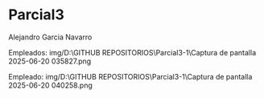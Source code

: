 # Parcial3

Alejandro Garcia Navarro

Empleados:
img/D:\GITHUB REPOSITORIOS\Parcial3-1\Captura de pantalla 2025-06-20 035827.png

Empleado:
img/D:\GITHUB REPOSITORIOS\Parcial3-1\Captura de pantalla 2025-06-20 040258.png